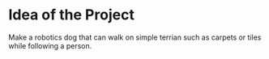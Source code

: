 # Idea of the Project

Make a robotics dog that can walk on simple terrian such as carpets or tiles while following a person. 
